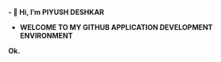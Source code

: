 <B>- 👋 Hi, I’m PIYUSH DESHKAR
- WELCOME TO MY GITHUB APPLICATION DEVELOPMENT ENVIRONMENT 

<!---
piyush12thGuides/piyush12thGuides is a ✨ special ✨ repository because its `README.md` (this file) appears on your GitHub profile.
You can click the Preview link to take a look at your changes.
--->
<B>Ok.</B>
